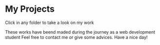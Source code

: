 # My Projects
Click in any folder to take a look on my work


These works have beend maded during the journey as a web development student 
Feel free to contact me or give some advices.
Have a nice day!
  
